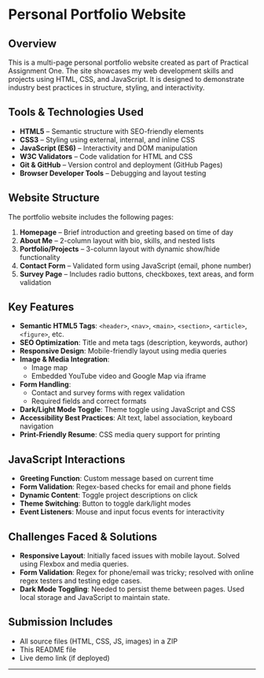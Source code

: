 # Personal Portfolio Website

## Overview
This is a multi-page personal portfolio website created as part of Practical Assignment One. The site showcases my web development skills and projects using HTML, CSS, and JavaScript. It is designed to demonstrate industry best practices in structure, styling, and interactivity.

## Tools & Technologies Used
- **HTML5** – Semantic structure with SEO-friendly elements
- **CSS3** – Styling using external, internal, and inline CSS
- **JavaScript (ES6)** – Interactivity and DOM manipulation
- **W3C Validators** – Code validation for HTML and CSS
- **Git & GitHub** – Version control and deployment (GitHub Pages)
- **Browser Developer Tools** – Debugging and layout testing

## Website Structure
The portfolio website includes the following pages:
1. **Homepage** – Brief introduction and greeting based on time of day
2. **About Me** – 2-column layout with bio, skills, and nested lists
3. **Portfolio/Projects** – 3-column layout with dynamic show/hide functionality
4. **Contact Form** – Validated form using JavaScript (email, phone number)
5. **Survey Page** – Includes radio buttons, checkboxes, text areas, and form validation

## Key Features
- **Semantic HTML5 Tags**: `<header>`, `<nav>`, `<main>`, `<section>`, `<article>`, `<figure>`, etc.
- **SEO Optimization**: Title and meta tags (description, keywords, author)
- **Responsive Design**: Mobile-friendly layout using media queries
- **Image & Media Integration**:
  - Image map
  - Embedded YouTube video and Google Map via iframe
- **Form Handling**:
  - Contact and survey forms with regex validation
  - Required fields and correct formats
- **Dark/Light Mode Toggle**: Theme toggle using JavaScript and CSS
- **Accessibility Best Practices**: Alt text, label association, keyboard navigation
- **Print-Friendly Resume**: CSS media query support for printing

## JavaScript Interactions
- **Greeting Function**: Custom message based on current time
- **Form Validation**: Regex-based checks for email and phone fields
- **Dynamic Content**: Toggle project descriptions on click
- **Theme Switching**: Button to toggle dark/light modes
- **Event Listeners**: Mouse and input focus events for interactivity

## Challenges Faced & Solutions
- **Responsive Layout**: Initially faced issues with mobile layout. Solved using Flexbox and media queries.
- **Form Validation**: Regex for phone/email was tricky; resolved with online regex testers and testing edge cases.
- **Dark Mode Toggling**: Needed to persist theme between pages. Used local storage and JavaScript to maintain state.

## Submission Includes
- All source files (HTML, CSS, JS, images) in a ZIP
- This README file
- Live demo link (if deployed)

---

